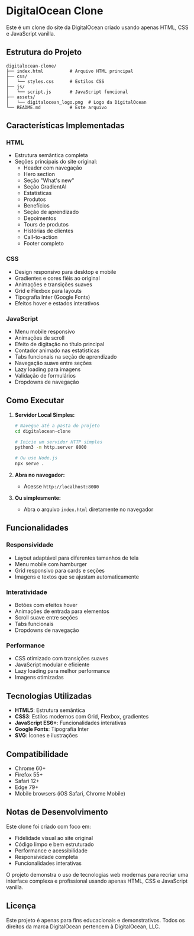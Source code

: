 # DigitalOcean Clone

Este é um clone do site da DigitalOcean criado usando apenas HTML, CSS e JavaScript vanilla.

## Estrutura do Projeto

```
digitalocean-clone/
├── index.html          # Arquivo HTML principal
├── css/
│   └── styles.css      # Estilos CSS
├── js/
│   └── script.js       # JavaScript funcional
├── assets/
│   └── digitalocean_logo.png  # Logo da DigitalOcean
└── README.md           # Este arquivo
```

## Características Implementadas

### HTML
- Estrutura semântica completa
- Seções principais do site original:
  - Header com navegação
  - Hero section
  - Seção "What's new"
  - Seção GradientAI
  - Estatísticas
  - Produtos
  - Benefícios
  - Seção de aprendizado
  - Depoimentos
  - Tours de produtos
  - Histórias de clientes
  - Call-to-action
  - Footer completo

### CSS
- Design responsivo para desktop e mobile
- Gradientes e cores fiéis ao original
- Animações e transições suaves
- Grid e Flexbox para layouts
- Tipografia Inter (Google Fonts)
- Efeitos hover e estados interativos

### JavaScript
- Menu mobile responsivo
- Animações de scroll
- Efeito de digitação no título principal
- Contador animado nas estatísticas
- Tabs funcionais na seção de aprendizado
- Navegação suave entre seções
- Lazy loading para imagens
- Validação de formulários
- Dropdowns de navegação

## Como Executar

1. **Servidor Local Simples:**
   ```bash
   # Navegue até a pasta do projeto
   cd digitalocean-clone
   
   # Inicie um servidor HTTP simples
   python3 -m http.server 8000
   
   # Ou use Node.js
   npx serve .
   ```

2. **Abra no navegador:**
   - Acesse `http://localhost:8000`

3. **Ou simplesmente:**
   - Abra o arquivo `index.html` diretamente no navegador

## Funcionalidades

### Responsividade
- Layout adaptável para diferentes tamanhos de tela
- Menu mobile com hamburger
- Grid responsivo para cards e seções
- Imagens e textos que se ajustam automaticamente

### Interatividade
- Botões com efeitos hover
- Animações de entrada para elementos
- Scroll suave entre seções
- Tabs funcionais
- Dropdowns de navegação

### Performance
- CSS otimizado com transições suaves
- JavaScript modular e eficiente
- Lazy loading para melhor performance
- Imagens otimizadas

## Tecnologias Utilizadas

- **HTML5**: Estrutura semântica
- **CSS3**: Estilos modernos com Grid, Flexbox, gradientes
- **JavaScript ES6+**: Funcionalidades interativas
- **Google Fonts**: Tipografia Inter
- **SVG**: Ícones e ilustrações

## Compatibilidade

- Chrome 60+
- Firefox 55+
- Safari 12+
- Edge 79+
- Mobile browsers (iOS Safari, Chrome Mobile)

## Notas de Desenvolvimento

Este clone foi criado com foco em:
- Fidelidade visual ao site original
- Código limpo e bem estruturado
- Performance e acessibilidade
- Responsividade completa
- Funcionalidades interativas

O projeto demonstra o uso de tecnologias web modernas para recriar uma interface complexa e profissional usando apenas HTML, CSS e JavaScript vanilla.

## Licença

Este projeto é apenas para fins educacionais e demonstrativos. Todos os direitos da marca DigitalOcean pertencem à DigitalOcean, LLC.

